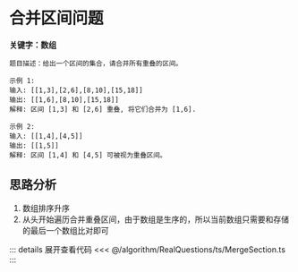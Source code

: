# 合并区间问题
**关键字：数组**
```
题目描述：给出一个区间的集合，请合并所有重叠的区间。
```
```
示例 1:
输入: [[1,3],[2,6],[8,10],[15,18]]
输出: [[1,6],[8,10],[15,18]]
解释: 区间 [1,3] 和 [2,6] 重叠, 将它们合并为 [1,6].
```
```
示例 2:
输入: [[1,4],[4,5]]
输出: [[1,5]]
解释: 区间 [1,4] 和 [4,5] 可被视为重叠区间。
```
## 思路分析
1. 数组排序升序
2. 从头开始遍历合并重叠区间，由于数组是生序的，所以当前数组只需要和存储的最后一个数组比对即可

::: details 展开查看代码
<<< @/algorithm/RealQuestions/ts/MergeSection.ts
:::